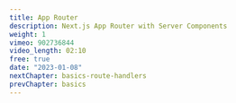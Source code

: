 ```yaml
---
title: App Router
description: Next.js App Router with Server Components
weight: 1
vimeo: 902736844
video_length: 02:10
free: true
date: "2023-01-08"
nextChapter: basics-route-handlers
prevChapter: basics
---
```


